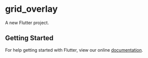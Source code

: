 # grid_overlay

A new Flutter project.

## Getting Started

For help getting started with Flutter, view our online
[documentation](https://flutter.io/).
